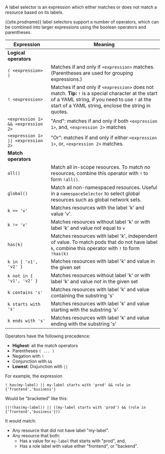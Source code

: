 A label selector is an expression which either matches or does not match a resource based on its labels.

{{site.prodname}} label selectors support a number of operators, which can be combined into larger expressions
using the boolean operators and parentheses. 

| Expression                | Meaning                     |
|---------------------------|-----------------------------|
| **Logical operators**     |
| `( <expression> )`        | Matches if and only if `<expression>` matches.  (Parentheses are used for grouping expressions.)
| `! <expression>`          | Matches if and only if `<expression>` does not match.  **Tip:** `!` is a special character at the start of a YAML string, if you need to use `!` at the start of a YAML string, enclose the string in quotes.
| `<expression 1> && <expression 2>` | "And": matches if and only if both `<expression 1>`, and, `<expression 2>` matches
| <code><expression 1> &#124;&#124; <expression 2></code> | "Or": matches if and only if either `<expression 1>`, or, `<expression 2>` matches.
| **Match operators**       |
| `all()`                   | Match all in-scope resources.  To match _no_ resources, combine this operator with `!` to form `!all()`.
| `global()`                | Match all non-namespaced resources.  Useful in a `namespaceSelector` to select global resources such as global network sets.
| `k == 'v'`                | Matches resources with the label 'k' and value 'v'.
| `k != 'v'`                | Matches resources without label 'k' or with label 'k' and value _not_ equal to `v`
| `has(k)`                  | Matches resources with label 'k', independent of value. To match pods that do not have label `k`, combine this operator with `!` to form `!has(k)`
| `k in { 'v1', 'v2' }`     | Matches resources with label 'k' and value in the given set
| `k not in { 'v1', 'v2' }` | Matches resources without label 'k' or with label 'k' and value _not_ in the given set
| `k contains 's'`          | Matches resources with label 'k' and value containing the substring 's'
| `k starts with 's'`       | Matches resources with label 'k' and value starting with the substring 's'
| `k ends with 's'`         | Matches resources with label 'k' and value ending with the substring 's'

Operators have the following precedence:

* **Highest**: all the match operators 
* Parentheses `( ... )`
* Negation with `!`
* Conjunction with `&&`
* **Lowest**: Disjunction with `||`

For example, the expression
```
! has(my-label) || my-label starts with 'prod' && role in {'frontend','business'}
```
Would be "bracketed" like this:
```
((!(has(my-label)) || ((my-label starts with 'prod') && (role in {'frontend','business'}))
```
It would match:
* Any resource that did not have label "my-label".
* Any resource that both:
  * Has a value for `my-label` that starts with "prod", and,
  * Has a role label with value either "frontend", or "backend".


